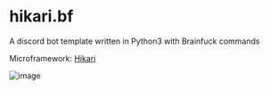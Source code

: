 # hikari.bf
A discord bot template written in Python3 with Brainfuck commands

Microframework: [Hikari](https://github.com/hikari-py/hikari)

![image](https://user-images.githubusercontent.com/109544945/187090063-304636d1-e501-4b48-8042-3b0cd369195d.png)
